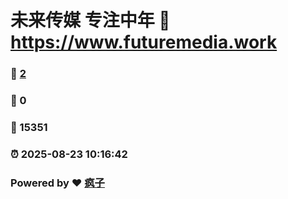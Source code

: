 # 未来传媒 专注中年 :link: https://www.futuremedia.work 
### :page_facing_up: [2](https://www.futuremedia.work/tag.html) 
### :speech_balloon: 0 
### :hibiscus: 15351 
### :alarm_clock: 2025-08-23 10:16:42 
### Powered by :heart: [疯子](https://github.com/granthuang999/Gmeek)

